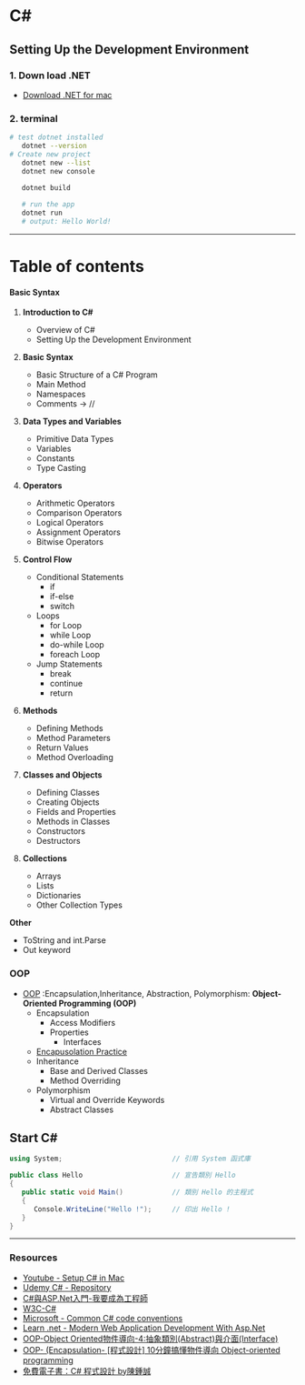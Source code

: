 # C#

## Setting Up the Development Environment

### 1. Down load .NET
- [Download .NET for mac](https://dotnet.microsoft.com/en-us/download) 
 
 ### 2. terminal
 ```bash
 # test dotnet installed
    dotnet --version
# Create new project
    dotnet new --list
    dotnet new console

    dotnet build
    
    # run the app 
    dotnet run
    # output: Hello World!
 ```
---
# Table of contents
#### Basic Syntax 
1. **Introduction to C#**
   - Overview of C#
   - Setting Up the Development Environment

2. **Basic Syntax**
   - Basic Structure of a C# Program
   - Main Method 
   - Namespaces 
   - Comments -> //

3. **Data Types and Variables**
   - Primitive Data Types
   - Variables
   - Constants
   - Type Casting

4. **Operators**
   - Arithmetic Operators
   - Comparison Operators
   - Logical Operators
   - Assignment Operators
   - Bitwise Operators

5. **Control Flow**
   - Conditional Statements
     - if
     - if-else
     - switch
   - Loops
     - for Loop
     - while Loop
     - do-while Loop
     - foreach Loop
   - Jump Statements
     - break
     - continue
     - return

6. **Methods**
   - Defining Methods
   - Method Parameters
   - Return Values
   - Method Overloading

7. **Classes and Objects**
   - Defining Classes
   - Creating Objects
   - Fields and Properties
   - Methods in Classes
   - Constructors
   - Destructors
8. **Collections**
   - Arrays
   - Lists
   - Dictionaries
   - Other Collection Types

 **Other**
   - ToString and int.Parse 
   - Out keyword
### OOP
- [OOP]() :Encapsulation,Inheritance, Abstraction, Polymorphism:
   **Object-Oriented Programming (OOP)**
   - Encapsulation
     - Access Modifiers
     - Properties
        - Interfaces
   - [Encapusolation Practice]()
   - Inheritance
     - Base and Derived Classes
     - Method Overriding
   - Polymorphism
     - Virtual and Override Keywords
     - Abstract Classes
  

## Start C#

```cs
using System;                           // 引用 System 函式庫

public class Hello                      // 宣告類別 Hello
{
   public static void Main()            // 類別 Hello 的主程式
   {
      Console.WriteLine("Hello !");     // 印出 Hello !
   }
}
```
 ---
 ### Resources
 - [Youtube - Setup C# in Mac](https://www.youtube.com/watch?v=SQim2adwVJI)
 - [Udemy C# - Repository](https://github.com/KrystynaSlusarczykLearning/UltimateCSharpMasterclass/tree/main)
 - [C#與ASP.Net入門-我要成為工程師](https://ithelp.ithome.com.tw/users/20120055/ironman/2275)
 - [W3C-C# ](https://www.w3schools.com/cs/index.php)
 - [Microsoft - Common C# code conventions](https://learn.microsoft.com/en-us/dotnet/csharp/fundamentals/coding-style/coding-conventions)
 - [Learn .net - Modern Web Application Development With Asp.Net](https://medium.com/@evincedevelop/modern-web-application-development-with-asp-net-1e7fc7b07cce)
 - [OOP-Object Oriented物件導向-4:抽象類別(Abstract)與介面(Interface)](https://sunnyday0932.github.io/2020/object-oriented%E7%89%A9%E4%BB%B6%E5%B0%8E%E5%90%91-4_%E6%8A%BD%E8%B1%A1%E9%A1%9E%E5%88%A5abstract%E8%88%87%E4%BB%8B%E9%9D%A2interface/)
- [OOP- (Encapsulation- [程式設計] 10分鐘搞懂物件導向 Object-oriented programming]((https://medium.com/@p81122g/%E6%B7%BA%E8%AB%87%E7%89%A9%E4%BB%B6%E5%B0%8E%E5%90%91%E7%A8%8B%E5%BC%8F%E8%A8%AD%E8%A8%88-object-oriented-programming-81355c85484b))
- [免費電子書：C# 程式設計 by陳鍾誠](http://cs0.wikidot.com/)
